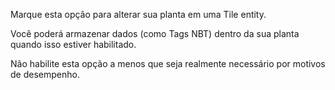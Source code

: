 Marque esta opção para alterar sua planta em uma Tile entity.

Você poderá armazenar dados (como Tags NBT) dentro da sua planta quando isso estiver habilitado.

Não habilite esta opção a menos que seja realmente necessário por motivos de desempenho.